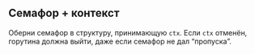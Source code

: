 ## Семафор + контекст

Оберни семафор в структуру, принимающую ```ctx```.
Если ```ctx``` отменён, горутина должна выйти,
даже если семафор не дал “пропуска”.